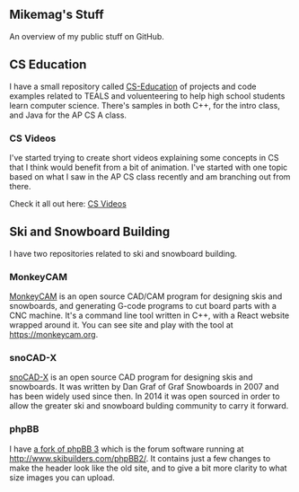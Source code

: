 ## Mikemag's Stuff

An overview of my public stuff on GitHub.

## CS Education

I have a small repository called [CS-Education](https://github.com/mikemag/CS-Education) of projects and code examples related to TEALS and voluenteering to help high school students learn computer science. There's samples in both C++, for the intro class, and Java for the AP CS A class.

### CS Videos

I've started trying to create short videos explaining some concepts in CS that I think would benefit from a bit of animation. I've started with one topic based on what I saw in the AP CS class recently and am branching out from there.

Check it all out here: [CS Videos](cs-videos.md)

## Ski and Snowboard Building

I have two repositories related to ski and snowboard building.

### MonkeyCAM

[MonkeyCAM](https://github.com/mikemag/MonkeyCAM) is an open source CAD/CAM program for designing skis and snowboards, and generating G-code programs to cut board parts with a CNC machine. It's a command line tool written in C++, with a React website wrapped around it. You can see site and play with the tool at https://monkeycam.org. 

### snoCAD-X

[snoCAD-X](https://github.com/mikemag/snoCAD-X) is an open source CAD program for designing skis and snowboards. It was written by Dan Graf of Graf Snowboards in 2007 and has been widely used since then. In 2014 it was open sourced in order to allow the greater ski and snowboard bulding community to carry it forward.

### phpBB

I have [a fork of phpBB 3](https://github.com/mikemag/phpbb) which is the forum software running at http://www.skibuilders.com/phpBB2/. It contains just a few changes to make the header look like the old site, and to give a bit more clarity to what size images you can upload.
